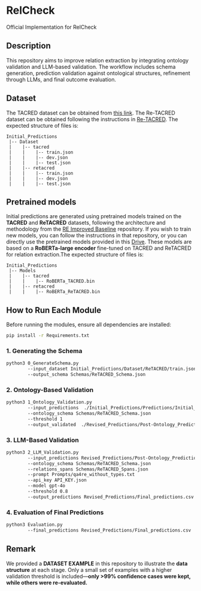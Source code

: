 # RelCheck

Official Implementation for RelCheck


## Description

This repository aims to improve relation extraction by integrating ontology validation and LLM-based validation. The workflow includes schema generation, prediction validation against ontological structures, refinement through LLMs, and final outcome evaluation.

## Dataset

The TACRED dataset can be obtained from [this link](https://nlp.stanford.edu/projects/tacred/). The Re-TACRED dataset can be obtained following the instructions in [Re-TACRED](https://github.com/gstoica27/Re-TACRED). The expected structure of files is:
```
Initial_Predictions
 |-- Dataset
 |    |-- tacred
 |    |    |-- train.json        
 |    |    |-- dev.json
 |    |    |-- test.json
 |    |-- retacred
 |    |    |-- train.json        
 |    |    |-- dev.json
 |    |    |-- test.json
```


## Pretrained models 

Initial predictions are generated using pretrained models trained on the **TACRED** and **ReTACRED** datasets, following the architecture and methodology from the [RE Improved Baseline](https://github.com/wzhouad/RE_improved_baseline) repository. If you wish to train new models, you can follow the instructions in that repository, or you can directly use the pretrained models provided in this [Drive](https://drive.google.com/file/d/1z2Qmc1ikFdi0mGUx0jiL5IxU6g8UJo3E/view?usp=sharing). These models are based on a **RoBERTa-large encoder** fine-tuned on TACRED and ReTACRED for relation extraction.The expected structure of files is:
```
Initial_Predictions
 |-- Models
 |    |-- tacred
 |    |    |-- RoBERTa_TACRED.bin        
 |    |-- retacred
 |    |    |-- RoBERTa_ReTACRED.bin       
```


## How to Run Each Module

Before running the modules, ensure all dependencies are installed:

```bash
pip install -r Requirements.txt
```

### 1. Generating the Schema

```bash
python3 0_GenerateSchema.py 
        --input_dataset Initial_Predictions/Dataset/ReTACRED/train.json 
        --output_schema Schemas/ReTACRED_Schema.json
```

### 2. Ontology-Based Validation

```bash
python3 1_Ontology_Validation.py 
        --input_predictions  ./Initial_Predictions/Predictions/Initial_predictions.csv                                  
        --ontology_schema Schemas/ReTACRED_Schema.json                                  
        --threshold 1                                  
        --output_validated  ./Revised_Predictions/Post-Ontology_Predictions.csv
```

### 3. LLM-Based Validation

```bash
python3 2_LLM_Validation.py 
        --input_predictions Revised_Predictions/Post-Ontology_Predictions.csv                             
        --ontology_schema Schemas/ReTACRED_Schema.json                             
        --relations_spans Schemas/ReTACRED_Spans.json                             
        --prompt Prompts/qa4re_without_types.txt                             
        --api_key API_KEY.json                             
        --model gpt-4o                             
        --threshold 0.8                             
        --output_predictions Revised_Predictions/Final_predictions.csv
```

### 4. Evaluation of Final Predictions

```bash
python3 Evaluation.py 
        --final_predictions Revised_Predictions/Final_predictions.csv
```


## Remark  
We provided a **DATASET EXAMPLE** in this repository to illustrate the **data structure** at each stage. Only a small set of examples with a higher validation threshold is included—**only >99% confidence cases were kept, while others were re-evaluated.**



